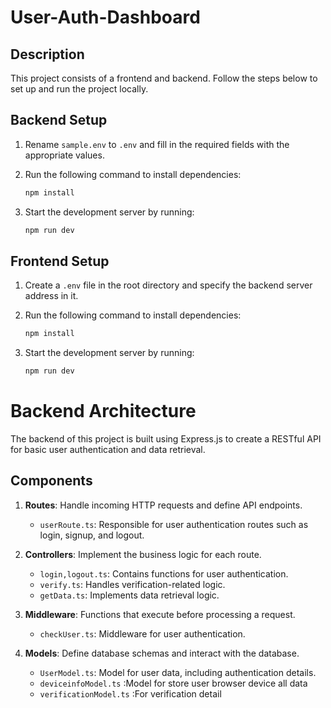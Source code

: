# User-Auth-Dashboard

## Description

This project consists of a frontend and backend. Follow the steps below to set up and run the project locally.

## Backend Setup

1. Rename `sample.env` to `.env` and fill in the required fields with the appropriate values.
2. Run the following command to install dependencies:

    ```bash
    npm install
    ```

3. Start the development server by running:

    ```bash
    npm run dev
    ```

## Frontend Setup

1. Create a `.env` file in the root directory and specify the backend server address in it.
2. Run the following command to install dependencies:

    ```bash
    npm install
    ```

3. Start the development server by running:

    ```bash
    npm run dev
    ```



# Backend Architecture

The backend of this project is built using Express.js to create a RESTful API for basic user authentication and data retrieval.

## Components

1. **Routes**: Handle incoming HTTP requests and define API endpoints.
   - `userRoute.ts`: Responsible for user authentication routes such as login, signup, and logout.

2. **Controllers**: Implement the business logic for each route.
   - `login,logout.ts`: Contains functions for user authentication.
   - `verify.ts`: Handles verification-related logic.
   - `getData.ts`: Implements data retrieval logic.

3. **Middleware**: Functions that execute before processing a request.
   - `checkUser.ts`: Middleware for user authentication.
   

4. **Models**: Define database schemas and interact with the database.
   - `UserModel.ts`: Model for user data, including authentication details.
   - `deviceinfoModel.ts` :Model for store user browser device all data
   - `verificationModel.ts` :For verification detail 
